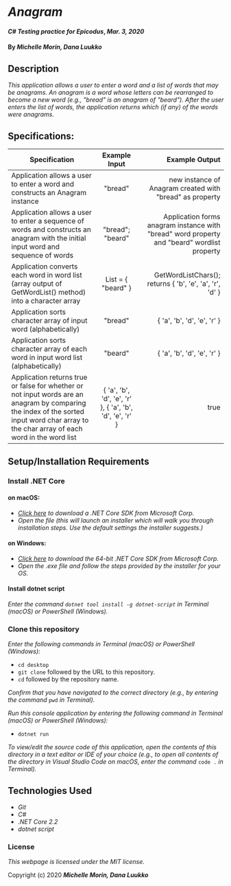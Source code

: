 # _Anagram_

#### _C# Testing practice for Epicodus_, _Mar. 3, 2020_

#### By _**Michelle Morin, Dana Luukko**_

## Description

_This application allows a user to enter a word and a list of words that may be anagrams. An anagram is a word whose letters can be rearranged to become a new word (e.g., "bread" is an anagram of "beard"). After the user enters the list of words, the application returns which (if any) of the words were anagrams._

## Specifications:

| Specification | Example Input | Example Output |
| ------------- |:-------------:| -------------------:|
| Application allows a user to enter a word and constructs an Anagram instance | "bread" | new instance of Anagram created with "bread" as property |
| Application allows a user to enter a sequence of words and constructs an anagram with the initial input word and sequence of words | "bread"; "beard" | Application forms anagram instance with "bread" word property and "beard" wordlist property |
| Application converts each word in word list (array output of GetWordList() method) into a character array | List<string> = { "beard" } | GetWordListChars(); returns { 'b', 'e', 'a', 'r', 'd' } |
| Application sorts character array of input word (alphabetically) | "bread" | { 'a', 'b', 'd', 'e', 'r' } |
| Application sorts character array of each word in input word list (alphabetically) | "beard" | { 'a', 'b', 'd', 'e', 'r' } |
| Application returns true or false for whether or not input words are an anagram by comparing the index of the sorted input word char array to the char array of each word in the word list | { 'a', 'b', 'd', 'e', 'r' }, { 'a', 'b', 'd', 'e', 'r' } | true |

## Setup/Installation Requirements

### Install .NET Core

#### on macOS:
* _[Click here](https://dotnet.microsoft.com/download/thank-you/dotnet-sdk-2.2.106-macos-x64-installer) to download a .NET Core SDK from Microsoft Corp._
* _Open the file (this will launch an installer which will walk you through installation steps. Use the default settings the installer suggests.)_

#### on Windows:
* _[Click here](https://dotnet.microsoft.com/download/thank-you/dotnet-sdk-2.2.203-windows-x64-installer) to download the 64-bit .NET Core SDK from Microsoft Corp._
* _Open the .exe file and follow the steps provided by the installer for your OS._

#### Install dotnet script
_Enter the command ``dotnet tool install -g dotnet-script`` in Terminal (macOS) or PowerShell (Windows)._

### Clone this repository

_Enter the following commands in Terminal (macOS) or PowerShell (Windows):_
* ``cd desktop``
* ``git clone`` followed by the URL to this repository.
* ``cd`` followed by the repository name.

_Confirm that you have navigated to the correct directory (e.g., by entering the command_ ``pwd`` _in Terminal)._

_Run this console application by entering the following command in Terminal (macOS) or PowerShell (Windows):_
* ``dotnet run``

_To view/edit the source code of this application, open the contents of this directory in a text editor or IDE of your choice (e.g., to open all contents of the directory in Visual Studio Code on macOS, enter the command_ ``code .`` _in Terminal)._

## Technologies Used
* _Git_
* _C#_
* _.NET Core 2.2_
* _dotnet script_

### License

*This webpage is licensed under the MIT license.*

Copyright (c) 2020 **_Michelle Morin, Dana Luukko_**